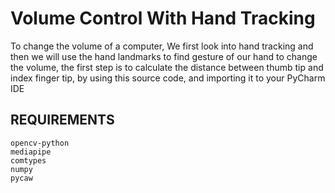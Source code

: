 # Volume Control With Hand Tracking
To change the volume of a computer, We first look into hand tracking and then we will use the hand landmarks to find gesture of our hand to change the volume, the first step is to calculate the distance between thumb tip and index finger tip, by using this source code, and importing it to your PyCharm IDE
## REQUIREMENTS
    opencv-python
    mediapipe
    comtypes
    numpy
    pycaw
